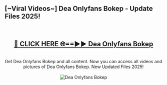 <h2>[~Viral Videos~] Dea Onlyfans Bokep - Update Files 2025!</h2>
<br>
<div align="center">
<h2><a href="https://betterlinks.top/A2PfLJ" rel="nofollow">🔴 CLICK HERE 🌐==►► Dea Onlyfans Bokep</a></h2>
<br>
Get Dea Onlyfans Bokep and all content. Now you can access all videos and pictures of Dea Onlyfans Bokep. New Updated Files 2025!
<br>
<br>
<a href="https://betterlinks.top/A2PfLJ" rel="nofollow" data-target="animated-image.originalLink"><img src="https://i.ibb.co.com/WyWwxjT/player-gif2.gif" alt="Dea Onlyfans Bokep" style="max-width: 100%; display: inline-block;" data-target="animated-image.originalImage"></a>
</div>
<br>
